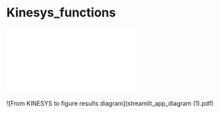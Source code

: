 # Kinesys_functions

![Streamlit python diagram](streamlit_python_diagram.pdf)

![From KINESYS to figure results diagram](streamlit_app_diagram (1).pdf)
